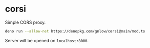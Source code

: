 # corsi
Simple CORS proxy.
```sh
deno run --allow-net https://denopkg.com/gnlow/corsi@main/mod.ts
```
Server will be opened on `localhost:8000`.
